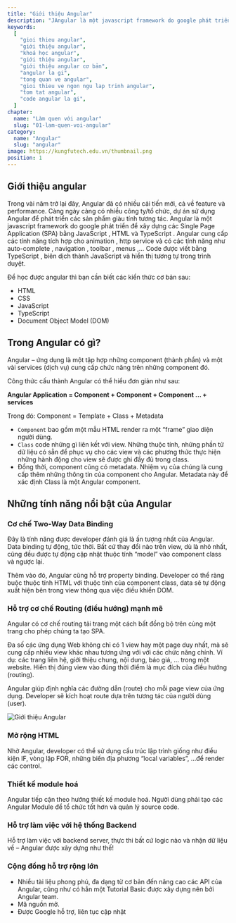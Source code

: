 ```yaml
---
title: "Giới thiệu Angular"
description: "JAngular là một javascript framework do google phát triển để xây dựng các Single Page Application (SPA) bằng JavaScript , HTML và TypeScript"
keywords:
  [
    "gioi thieu angular",
    "giới thiệu angular",
    "khoá học angular",
    "giới thiệu angular",
    "giới thiệu angular cơ bản",
    "angular la gi",
    "tong quan ve angular",
    "gioi thieu ve ngon ngu lap trinh angular",
    "tom tat angular",
    "code angular la gi",
  ]
chapter:
  name: "Làm quen với angular"
  slug: "01-lam-quen-voi-angular"
category:
  name: "Angular"
  slug: "angular"
image: https://kungfutech.edu.vn/thumbnail.png
position: 1
---
```


## Giới thiệu angular

Trong vài năm trở lại đây, Angular đã có nhiều cải tiến mới, cả về feature và performance. Càng ngày càng có nhiều công ty/tổ chức, dự án sử dụng Angular để phát triển các sản phẩm giàu tính tương tác. Angular là một javascript framework do google phát triển để xây dựng các Single Page Application (SPA) bằng JavaScript , HTML và TypeScript . Angular cung cấp các tính năng tích hợp cho animation , http service và có các tính năng như auto-complete , navigation , toolbar , menus ,… Code được viết bằng TypeScript , biên dịch thành JavaScript và hiển thị tương tự trong trình duyệt.

Để học được angular thì bạn cần biết các kiển thức cơ bản sau:

- HTML
- CSS
- JavaScript
- TypeScript
- Document Object Model (DOM)

## Trong Angular có gì?

Angular – ứng dụng là một tập hợp những component (thành phần) và một vài services (dịch vụ) cung cấp chức năng trên những component đó.

Công thức cấu thành Angular có thể hiểu đơn giản như sau:

**Angular Application = Component + Component + Component … + services**

Trong đó: Component = Template + Class + Metadata

- `Component` bao gồm một mẫu HTML render ra một “frame” giao diện người dùng.
- `Class` code những gì liên kết với view. Những thuộc tính, những phần tử dữ liệu có sẵn để phục vụ cho các view và các phương thức thực hiện những hành động cho view sẽ được ghi đầy đủ trong class.
- Đồng thời, component cũng có metadata. Nhiệm vụ của chúng là cung cấp thêm những thông tin của component cho Angular. Metadata này để xác định Class là một Angular component.

## Những tính năng nổi bật của Angular

### Cơ chế Two-Way Data Binding

Đây là tính năng được developer đánh giá là ấn tượng nhất của Angular. Data binding tự động, tức thời. Bất cứ thay đổi nào trên view, dù là nhỏ nhất, cũng đều được tự động cập nhật thuộc tính “model” vào component class và ngược lại.

Thêm vào đó, Angular cũng hỗ trợ property binding. Developer có thể ràng buộc thuộc tính HTML với thuộc tính của component class, data sẽ tự động xuất hiện bên trong view thông qua việc điều khiển DOM.

### Hỗ trợ cơ chế Routing (điều hướng) mạnh mẽ

Angular có cơ chế routing tải trang một cách bất đồng bộ trên cùng một trang cho phép chúng ta tạo SPA.

Đa số các ứng dụng Web không chỉ có 1 view hay một page duy nhất, mà sẽ cung cấp nhiều view khác nhau tương ứng với với các chức năng chính. Ví dụ: các trang liên hệ, giới thiệu chung, nội dung, báo giá, … trong một website. Hiển thị đúng view vào đúng thời điểm là mục đích của điều hướng (routing).

Angular giúp định nghĩa các đường dẫn (route) cho mỗi page view của ứng dụng. Developer sẽ kích hoạt route dựa trên tương tác của người dùng (user).

![Giới thiệu Angular](https://user-images.githubusercontent.com/29374426/213211743-ea58a57d-99d8-4cdf-931e-c0fa9024b709.png)

### Mở rộng HTML

Nhờ Angular, developer có thể sử dụng cấu trúc lập trình giống như điều kiện IF, vòng lặp FOR, những biến địa phương “local variables”, …để render các control.

### Thiết kế module hoá

Angular tiếp cận theo hướng thiết kế module hoá. Người dùng phải tạo các Angular Module để tổ chức tốt hơn và quản lý source code.

### Hỗ trợ làm việc với hệ thống Backend

Hỗ trợ làm việc với backend server, thực thi bất cứ logic nào và nhận dữ liệu về – Angular được xây dựng như thế!

### Cộng đồng hỗ trợ rộng lớn

- Nhiều tài liệu phong phú, đa dạng từ cơ bản đến nâng cao các API của Angular, cũng như có hẳn một Tutorial Basic được xây dựng nên bởi Angular team.
- Mã nguồn mở.
- Được Google hỗ trợ, liên tục cập nhật
